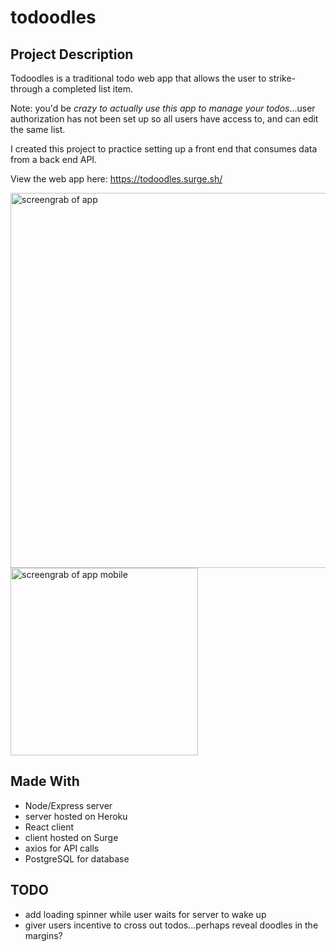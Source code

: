 # todoodles

## Project Description

Todoodles is a traditional todo web app that allows the user to strike-through a completed list item. 

Note: you'd be _crazy to actually use this app to manage your todos_...user authorization has not been set up so all users have access to, and can edit the same list.

I created this project to practice setting up a front end that consumes data from a back end API. 

View the web app here: https://todoodles.surge.sh/

<img src="https://i.imgur.com/nfcMyKs.png" width="600" alt="screengrab of app">
<img src="https://i.imgur.com/2evJ3pF.png" width="300" alt="screengrab of app mobile">


## Made With
- Node/Express server
- server hosted on Heroku
- React client
- client hosted on Surge
- axios for API calls
- PostgreSQL for database

## TODO
- add loading spinner while user waits for server to wake up
- giver users incentive to cross out todos...perhaps reveal doodles in the margins?
